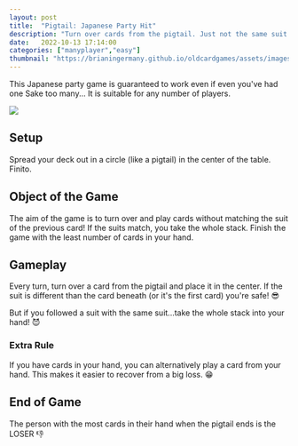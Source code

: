 ```yaml
---
layout: post
title:  "Pigtail: Japanese Party Hit"
description: "Turn over cards from the pigtail. Just not the same suit as your opponent!"
date:   2022-10-13 17:14:00
categories: ["manyplayer","easy"]
thumbnail: "https://brianingermany.github.io/oldcardgames/assets/images/pigtail.jpg"
---
```

This Japanese party game is guaranteed to work even if even you've had one Sake too many...
It is suitable for any number of players.

![](https://brianingermany.github.io/assets/images/pigtail.jpg)

## Setup
Spread your deck out in a circle (like a pigtail) in the center of the table. Finito.

## Object of the Game
The aim of the game is to turn over and play cards without matching the suit of the previous card! If the suits match, you take the whole stack. Finish the game with the least number of cards in your hand.

## Gameplay
Every turn, turn over a card from the pigtail and place it in the center. If the suit is different than the card beneath (or it's the first card) you're safe! :sunglasses:

But if you followed a suit with the same suit...take the whole stack into your hand! :smiling_imp:

### Extra Rule
If you have cards in your hand, you can alternatively play a card from your hand. This makes it easier to recover from a big loss. :grin:

## End of Game
The person with the most cards in their hand when the pigtail ends is the LOSER :thumbsdown: